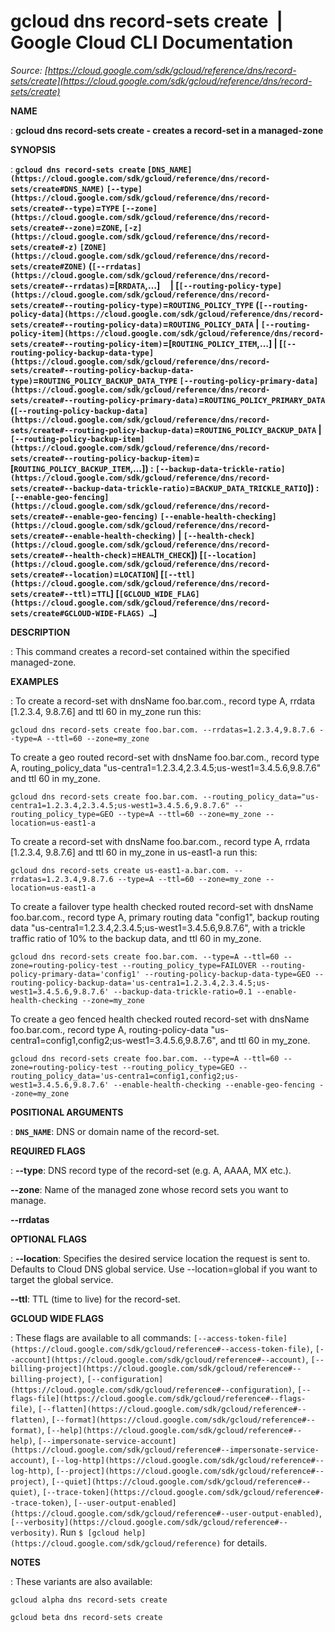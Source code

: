 # gcloud dns record-sets create  |  Google Cloud CLI Documentation

*Source: [https://cloud.google.com/sdk/gcloud/reference/dns/record-sets/create](https://cloud.google.com/sdk/gcloud/reference/dns/record-sets/create)*

**NAME**

: **gcloud dns record-sets create - creates a record-set in a managed-zone**

**SYNOPSIS**

: **`gcloud dns record-sets create` `[DNS_NAME](https://cloud.google.com/sdk/gcloud/reference/dns/record-sets/create#DNS_NAME)` `[--type](https://cloud.google.com/sdk/gcloud/reference/dns/record-sets/create#--type)`=`TYPE` `[--zone](https://cloud.google.com/sdk/gcloud/reference/dns/record-sets/create#--zone)`=`ZONE`, `[-z](https://cloud.google.com/sdk/gcloud/reference/dns/record-sets/create#-z)` `[ZONE](https://cloud.google.com/sdk/gcloud/reference/dns/record-sets/create#ZONE)` (`[--rrdatas](https://cloud.google.com/sdk/gcloud/reference/dns/record-sets/create#--rrdatas)`=[`RRDATA`,…]     | [`[--routing-policy-type](https://cloud.google.com/sdk/gcloud/reference/dns/record-sets/create#--routing-policy-type)`=`ROUTING_POLICY_TYPE` (`[--routing-policy-data](https://cloud.google.com/sdk/gcloud/reference/dns/record-sets/create#--routing-policy-data)`=`ROUTING_POLICY_DATA` | `[--routing-policy-item](https://cloud.google.com/sdk/gcloud/reference/dns/record-sets/create#--routing-policy-item)`=[`ROUTING_POLICY_ITEM`,…] | [`[--routing-policy-backup-data-type](https://cloud.google.com/sdk/gcloud/reference/dns/record-sets/create#--routing-policy-backup-data-type)`=`ROUTING_POLICY_BACKUP_DATA_TYPE` `[--routing-policy-primary-data](https://cloud.google.com/sdk/gcloud/reference/dns/record-sets/create#--routing-policy-primary-data)`=`ROUTING_POLICY_PRIMARY_DATA` (`[--routing-policy-backup-data](https://cloud.google.com/sdk/gcloud/reference/dns/record-sets/create#--routing-policy-backup-data)`=`ROUTING_POLICY_BACKUP_DATA` | `[--routing-policy-backup-item](https://cloud.google.com/sdk/gcloud/reference/dns/record-sets/create#--routing-policy-backup-item)`=[`ROUTING_POLICY_BACKUP_ITEM`,…]) : `[--backup-data-trickle-ratio](https://cloud.google.com/sdk/gcloud/reference/dns/record-sets/create#--backup-data-trickle-ratio)`=`BACKUP_DATA_TRICKLE_RATIO`]) : `[--enable-geo-fencing](https://cloud.google.com/sdk/gcloud/reference/dns/record-sets/create#--enable-geo-fencing)` `[--enable-health-checking](https://cloud.google.com/sdk/gcloud/reference/dns/record-sets/create#--enable-health-checking)` | `[--health-check](https://cloud.google.com/sdk/gcloud/reference/dns/record-sets/create#--health-check)`=`HEALTH_CHECK`]) [`[--location](https://cloud.google.com/sdk/gcloud/reference/dns/record-sets/create#--location)`=`LOCATION`] [`[--ttl](https://cloud.google.com/sdk/gcloud/reference/dns/record-sets/create#--ttl)`=`TTL`] [`[GCLOUD_WIDE_FLAG](https://cloud.google.com/sdk/gcloud/reference/dns/record-sets/create#GCLOUD-WIDE-FLAGS) …`]**

**DESCRIPTION**

: This command creates a record-set contained within the specified managed-zone.

**EXAMPLES**

: To create a record-set with dnsName foo.bar.com., record type A, rrdata
[1.2.3.4, 9.8.7.6] and ttl 60 in my_zone run this:

```
gcloud dns record-sets create foo.bar.com. --rrdatas=1.2.3.4,9.8.7.6 --type=A --ttl=60 --zone=my_zone
```

To create a geo routed record-set with dnsName foo.bar.com., record type A,
routing_policy_data "us-centra1=1.2.3.4,2.3.4.5;us-west1=3.4.5.6,9.8.7.6" and
ttl 60 in my_zone.

```
gcloud dns record-sets create foo.bar.com. --routing_policy_data="us-centra1=1.2.3.4,2.3.4.5;us-west1=3.4.5.6,9.8.7.6" --routing_policy_type=GEO --type=A --ttl=60 --zone=my_zone --location=us-east1-a
```

To create a record-set with dnsName foo.bar.com., record type A, rrdata
[1.2.3.4, 9.8.7.6] and ttl 60 in my_zone in us-east1-a run this:

```
gcloud dns record-sets create us-east1-a.bar.com. --rrdatas=1.2.3.4,9.8.7.6 --type=A --ttl=60 --zone=my_zone --location=us-east1-a
```

To create a failover type health checked routed record-set with dnsName
foo.bar.com., record type A, primary routing data "config1", backup routing data
"us-centra1=1.2.3.4,2.3.4.5;us-west1=3.4.5.6,9.8.7.6", with a trickle traffic
ratio of 10% to the backup data, and ttl 60 in my_zone.

```
gcloud dns record-sets create foo.bar.com. --type=A --ttl=60 --zone=routing-policy-test --routing_policy_type=FAILOVER --routing-policy-primary-data='config1' --routing-policy-backup-data-type=GEO --routing-policy-backup-data='us-centra1=1.2.3.4,2.3.4.5;us-west1=3.4.5.6,9.8.7.6' --backup-data-trickle-ratio=0.1 --enable-health-checking --zone=my_zone
```

To create a geo fenced health checked routed record-set with dnsName
foo.bar.com., record type A, routing-policy-data
"us-centra1=config1,config2;us-west1=3.4.5.6,9.8.7.6", and ttl 60 in my_zone.

```
gcloud dns record-sets create foo.bar.com. --type=A --ttl=60 --zone=routing-policy-test --routing_policy_type=GEO --routing_policy_data='us-centra1=config1,config2;us-west1=3.4.5.6,9.8.7.6' --enable-health-checking --enable-geo-fencing --zone=my_zone
```

**POSITIONAL ARGUMENTS**

: **`DNS_NAME`**:
DNS or domain name of the record-set.

**REQUIRED FLAGS**

: **--type**:
DNS record type of the record-set (e.g. A, AAAA, MX etc.).

**--zone**:
Name of the managed zone whose record sets you want to manage.

**--rrdatas**

**OPTIONAL FLAGS**

: **--location**:
Specifies the desired service location the request is sent to. Defaults to Cloud
DNS global service. Use --location=global if you want to target the global
service.

**--ttl**:
TTL (time to live) for the record-set.

**GCLOUD WIDE FLAGS**

: These flags are available to all commands: `[--access-token-file](https://cloud.google.com/sdk/gcloud/reference#--access-token-file)`,
`[--account](https://cloud.google.com/sdk/gcloud/reference#--account)`, `[--billing-project](https://cloud.google.com/sdk/gcloud/reference#--billing-project)`,
`[--configuration](https://cloud.google.com/sdk/gcloud/reference#--configuration)`,
`[--flags-file](https://cloud.google.com/sdk/gcloud/reference#--flags-file)`,
`[--flatten](https://cloud.google.com/sdk/gcloud/reference#--flatten)`, `[--format](https://cloud.google.com/sdk/gcloud/reference#--format)`, `[--help](https://cloud.google.com/sdk/gcloud/reference#--help)`, `[--impersonate-service-account](https://cloud.google.com/sdk/gcloud/reference#--impersonate-service-account)`,
`[--log-http](https://cloud.google.com/sdk/gcloud/reference#--log-http)`,
`[--project](https://cloud.google.com/sdk/gcloud/reference#--project)`, `[--quiet](https://cloud.google.com/sdk/gcloud/reference#--quiet)`, `[--trace-token](https://cloud.google.com/sdk/gcloud/reference#--trace-token)`, `[--user-output-enabled](https://cloud.google.com/sdk/gcloud/reference#--user-output-enabled)`,
`[--verbosity](https://cloud.google.com/sdk/gcloud/reference#--verbosity)`.
Run `$ [gcloud help](https://cloud.google.com/sdk/gcloud/reference)` for details.

**NOTES**

: These variants are also available:

```
gcloud alpha dns record-sets create
```

```
gcloud beta dns record-sets create
```